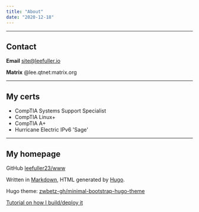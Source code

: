 ```yaml
---
title: "About"
date: "2020-12-18"
---
```


---
## Contact

**Email** [site@leefuller.io](mailto:site@leefuller.io)

**Matrix** @lee.qtnet:matrix.org

---
## My certs

- CompTIA Systems Support Specialist
- CompTIA Linux+
- CompTIA A+
- Hurricane Electric IPv6 'Sage'

---

## My homepage

GitHub [leefuller23/www](https://github.com/leefuller23/www)

Written in [Markdown](https://www.markdownguide.org/), HTML generated by [Hugo](https://github.com/gohugoio/hugo).

Hugo theme: [zwbetz-gh/minimal-bootstrap-hugo-theme](https://github.com/zwbetz-gh/minimal-bootstrap-hugo-theme)

[Tutorial on how I build/deploy it](https://leefuller.io/build-site-with-cloudflare-pages/)